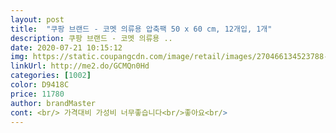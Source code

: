 ```yaml
---
layout: post 
title:  "쿠팡 브랜드 - 코멧 의류용 압축팩 50 x 60 cm, 12개입, 1개" 
description: 쿠팡 브랜드 - 코멧 의류용 ..
date: 2020-07-21 10:15:12 
img: https://static.coupangcdn.com/image/retail/images/270466134523788-96419e7b-5e85-4a07-bd4a-c2f5b9563d34.jpg 
linkUrl: http://me2.do/GCMQn0Hd 
categories: [1002] 
color: D9418C 
price: 11780 
author: brandMaster 
cont: <br/> 가격대비 가성비 너무좋습니다<br/>좋아요<br/> 
---
```

 